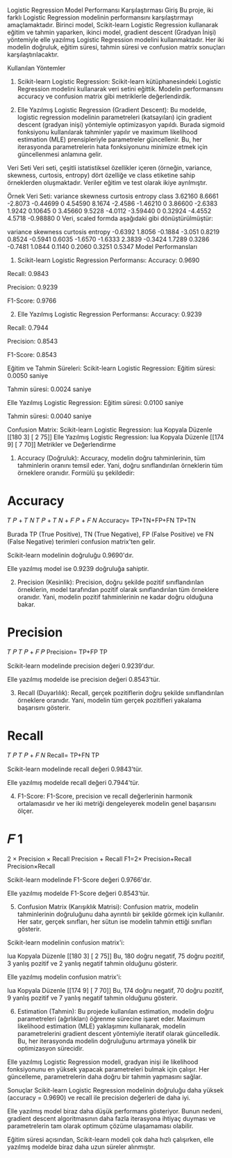 Logistic Regression Model Performansı Karşılaştırması
Giriş
Bu proje, iki farklı Logistic Regression modelinin performansını karşılaştırmayı amaçlamaktadır. Birinci model, Scikit-learn Logistic Regression kullanarak eğitim ve tahmin yaparken, ikinci model, gradient descent (Gradyan İnişi) yöntemiyle elle yazılmış Logistic Regression modelini kullanmaktadır. Her iki modelin doğruluk, eğitim süresi, tahmin süresi ve confusion matrix sonuçları karşılaştırılacaktır.

Kullanılan Yöntemler
1. Scikit-learn Logistic Regression:
Scikit-learn kütüphanesindeki Logistic Regression modelini kullanarak veri setini eğittik. Modelin performansını accuracy ve confusion matrix gibi metriklerle değerlendirdik.

2. Elle Yazılmış Logistic Regression (Gradient Descent):
Bu modelde, logistic regression modelinin parametreleri (katsayıları) için gradient descent (gradyan inişi) yöntemiyle optimizasyon yapıldı. Burada sigmoid fonksiyonu kullanılarak tahminler yapılır ve maximum likelihood estimation (MLE) prensipleriyle parametreler güncellenir. Bu, her iterasyonda parametrelerin hata fonksiyonunu minimize etmek için güncellenmesi anlamına gelir.

Veri Seti
Veri seti, çeşitli istatistiksel özellikler içeren (örneğin, variance, skewness, curtosis, entropy) dört özelliğe ve class etiketine sahip örneklerden oluşmaktadır. Veriler eğitim ve test olarak ikiye ayrılmıştır.

Örnek Veri Seti:
variance	skewness	curtosis	entropy	class
3.62160	8.6661	-2.8073	-0.44699	0
4.54590	8.1674	-2.4586	-1.46210	0
3.86600	-2.6383	1.9242	0.10645	0
3.45660	9.5228	-4.0112	-3.59440	0
0.32924	-4.4552	4.5718	-0.98880	0
Veri, scaled formda aşağıdaki gibi dönüştürülmüştür:

variance	skewness	curtosis	entropy
-0.6392	1.8056	-0.1884	-3.051
0.8219	0.8524	-0.5941	0.6035
-1.6570	-1.6333	2.3839	-0.3424
1.7289	0.3286	-0.7481	1.0844
0.1140	0.2060	0.3251	0.5347
Model Performansları
1. Scikit-learn Logistic Regression Performansı:
Accuracy: 0.9690

Recall: 0.9843

Precision: 0.9239

F1-Score: 0.9766

2. Elle Yazılmış Logistic Regression Performansı:
Accuracy: 0.9239

Recall: 0.7944

Precision: 0.8543

F1-Score: 0.8543

Eğitim ve Tahmin Süreleri:
Scikit-learn Logistic Regression:
Eğitim süresi: 0.0050 saniye

Tahmin süresi: 0.0024 saniye

Elle Yazılmış Logistic Regression:
Eğitim süresi: 0.0100 saniye

Tahmin süresi: 0.0040 saniye

Confusion Matrix:
Scikit-learn Logistic Regression:
lua
Kopyala
Düzenle
[[180   3]
 [  2  75]]
Elle Yazılmış Logistic Regression:
lua
Kopyala
Düzenle
[[174   9]
 [  7  70]]
Metrikler ve Değerlendirme
1. Accuracy (Doğruluk):
Accuracy, modelin doğru tahminlerinin, tüm tahminlerin oranını temsil eder. Yani, doğru sınıflandırılan örneklerin tüm örneklere oranıdır. Formülü şu şekildedir:

Accuracy
=
𝑇
𝑃
+
𝑇
𝑁
𝑇
𝑃
+
𝑇
𝑁
+
𝐹
𝑃
+
𝐹
𝑁
Accuracy= 
TP+TN+FP+FN
TP+TN
​
 
Burada TP (True Positive), TN (True Negative), FP (False Positive) ve FN (False Negative) terimleri confusion matrix'ten gelir.

Scikit-learn modelinin doğruluğu 0.9690'dır.

Elle yazılmış model ise 0.9239 doğruluğa sahiptir.

2. Precision (Kesinlik):
Precision, doğru şekilde pozitif sınıflandırılan örneklerin, model tarafından pozitif olarak sınıflandırılan tüm örneklere oranıdır. Yani, modelin pozitif tahminlerinin ne kadar doğru olduğuna bakar.

Precision
=
𝑇
𝑃
𝑇
𝑃
+
𝐹
𝑃
Precision= 
TP+FP
TP
​
 
Scikit-learn modelinde precision değeri 0.9239'dur.

Elle yazılmış modelde ise precision değeri 0.8543'tür.

3. Recall (Duyarlılık):
Recall, gerçek pozitiflerin doğru şekilde sınıflandırılan örneklere oranıdır. Yani, modelin tüm gerçek pozitifleri yakalama başarısını gösterir.

Recall
=
𝑇
𝑃
𝑇
𝑃
+
𝐹
𝑁
Recall= 
TP+FN
TP
​
 
Scikit-learn modelinde recall değeri 0.9843'tür.

Elle yazılmış modelde recall değeri 0.7944'tür.

4. F1-Score:
F1-Score, precision ve recall değerlerinin harmonik ortalamasıdır ve her iki metriği dengeleyerek modelin genel başarısını ölçer.

𝐹
1
=
2
×
Precision
×
Recall
Precision
+
Recall
F1=2× 
Precision+Recall
Precision×Recall
​
 
Scikit-learn modelinde F1-Score değeri 0.9766'dır.

Elle yazılmış modelde F1-Score değeri 0.8543'tür.

5. Confusion Matrix (Karışıklık Matrisi):
Confusion matrix, modelin tahminlerinin doğruluğunu daha ayrıntılı bir şekilde görmek için kullanılır. Her satır, gerçek sınıfları, her sütun ise modelin tahmin ettiği sınıfları gösterir.

Scikit-learn modelinin confusion matrix'i:

lua
Kopyala
Düzenle
[[180   3]
 [  2  75]]
Bu, 180 doğru negatif, 75 doğru pozitif, 3 yanlış pozitif ve 2 yanlış negatif tahmin olduğunu gösterir.

Elle yazılmış modelin confusion matrix'i:

lua
Kopyala
Düzenle
[[174   9]
 [  7  70]]
Bu, 174 doğru negatif, 70 doğru pozitif, 9 yanlış pozitif ve 7 yanlış negatif tahmin olduğunu gösterir.

6. Estimation (Tahmin):
Bu projede kullanılan estimation, modelin doğru parametreleri (ağırlıkları) öğrenme sürecine işaret eder. Maximum likelihood estimation (MLE) yaklaşımını kullanarak, modelin parametrelerini gradient descent yöntemiyle iteratif olarak güncelledik. Bu, her iterasyonda modelin doğruluğunu artırmaya yönelik bir optimizasyon sürecidir.

Elle yazılmış Logistic Regression modeli, gradyan inişi ile likelihood fonksiyonunu en yüksek yapacak parametreleri bulmak için çalışır. Her güncelleme, parametrelerin daha doğru bir tahmin yapmasını sağlar.

Sonuçlar
Scikit-learn Logistic Regression modelinin doğruluğu daha yüksek (accuracy = 0.9690) ve recall ile precision değerleri de daha iyi.

Elle yazılmış model biraz daha düşük performans gösteriyor. Bunun nedeni, gradient descent algoritmasının daha fazla iterasyona ihtiyaç duyması ve parametrelerin tam olarak optimum çözüme ulaşamaması olabilir.

Eğitim süresi açısından, Scikit-learn modeli çok daha hızlı çalışırken, elle yazılmış modelde biraz daha uzun süreler alınmıştır.
